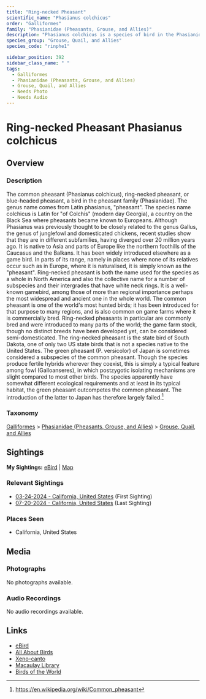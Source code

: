 ```yaml
---
title: "Ring-necked Pheasant"
scientific_name: "Phasianus colchicus"
order: "Galliformes"
family: "Phasianidae (Pheasants, Grouse, and Allies)"
description: "Phasianus colchicus is a species of bird in the Phasianidae (Pheasants, Grouse, and Allies) family. It has been observed 2 times."
species_group: "Grouse, Quail, and Allies"
species_code: "rinphe1"

sidebar_position: 392
sidebar_class_name: " "
tags: 
  - Galliformes
  - Phasianidae (Pheasants, Grouse, and Allies)
  - Grouse, Quail, and Allies
  - Needs Photo
  - Needs Audio
---
```


# Ring-necked Pheasant <span className='sci_name'>Phasianus colchicus</span>

## Overview

### Description
The common pheasant (Phasianus colchicus), ring-necked pheasant, or blue-headed pheasant, a bird in the pheasant family (Phasianidae). The genus name comes from Latin phasianus, "pheasant". The species name colchicus is Latin for "of Colchis" (modern day Georgia), a country on the Black Sea where pheasants became known to Europeans. Although Phasianus was previously thought to be closely related to the genus Gallus, the genus of junglefowl and domesticated chickens, recent studies show that they are in different subfamilies, having diverged over 20 million years ago.
It is native to Asia and parts of Europe like the northern foothills of the Caucasus and the Balkans. It has been widely introduced elsewhere as a game bird. In parts of its range, namely in places where none of its relatives occur such as in Europe, where it is naturalised, it is simply known as the "pheasant". Ring-necked pheasant is both the name used for the species as a whole in North America and also the collective name for a number of subspecies and their intergrades that have white neck rings.
It is a well-known gamebird, among those of more than regional importance perhaps the most widespread and ancient one in the whole world. The common pheasant is one of the world's most hunted birds; it has been introduced for that purpose to many regions, and is also common on game farms where it is commercially bred. Ring-necked pheasants in particular are commonly bred and were introduced to many parts of the world; the game farm stock, though no distinct breeds have been developed yet, can be considered semi-domesticated. The ring-necked pheasant is the state bird of South Dakota, one of only two US state birds that is not a species native to the United States.
The green pheasant (P. versicolor) of Japan is sometimes considered a subspecies of the common pheasant. Though the species produce fertile hybrids wherever they coexist, this is simply a typical feature among fowl (Galloanseres), in which postzygotic isolating mechanisms are slight compared to most other birds. The species apparently have somewhat different ecological requirements and at least in its typical habitat, the green pheasant outcompetes the common pheasant. The introduction of the latter to Japan has therefore largely failed.[^1]

[^1]: https://en.wikipedia.org/wiki/Common_pheasant

### Taxonomy
[Galliformes](/tags/galliformes) > [Phasianidae (Pheasants, Grouse, and Allies)](/tags/phasianidae-pheasants-grouse-and-allies) > [Grouse, Quail, and Allies](/tags/grouse-quail-and-allies)


## Sightings

**My Sightings:** [eBird](https://ebird.org/lifelist?r=world&time=life&spp=rinphe1) | [Map](/map?species_code=rinphe1)

### Relevant Sightings

* [03-24-2024 - California, United States](https://ebird.org/checklist/S165845247) (First Sighting)
* [07-20-2024 - California, United States](https://ebird.org/checklist/S190446672) (Last Sighting)

### Places Seen

* California, United States



## Media
### Photographs
No photographs available.

### Audio Recordings
No audio recordings available.

## Links
* [eBird](https://ebird.org/species/rinphe1) 
* [All About Birds](https://www.allaboutbirds.org/guide/rinphe1) 
* [Xeno-canto](https://www.xeno-canto.org/species/phasianus-colchicus) 
* [Macaulay Library](https://search.macaulaylibrary.org/catalog?taxonCode=rinphe1&sort=rating_rank_desc)
* [Birds of the World](https://birdsoftheworld.org/bow/species/rinphe1)
